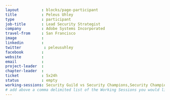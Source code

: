 ```yaml
---
layout          : blocks/page-participant
title           : Peleus Uhley
type            : participant
job-title       : Lead Security Strategist
company         : Adobe Systems Incorporated
travel-from     : San Francisco
image           :
linkedin        :
twitter          : peleusuhley
facebook        :
website         :
email           :
project-leader  :
chapter-leader  :
ticket          : 5x24h
status          : empty
working-sessions: Security Guild vs Security Champions,Security Champions,Incident Response Playbook,Lessons learned from public bug bounties programmes,Cross-Company Hackathons,Internal Bug Bounties Programmes,Using ML and AI to detect Attacks,Bug Bounty Playbook
# add above a comma delimited list of the Working Sessions you would like to attend (use the session's title)
---
```


<!-- put more details about participant here -->
